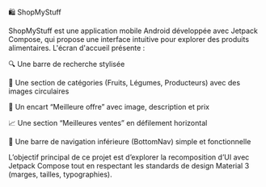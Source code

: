 🛍️ ShopMyStuff

ShopMyStuff est une application mobile Android développée avec Jetpack Compose, qui propose une interface intuitive pour explorer des produits alimentaires. L'écran d'accueil présente :

🔍 Une barre de recherche stylisée

🍇 Une section de catégories (Fruits, Légumes, Producteurs) avec des images circulaires

🛒 Un encart “Meilleure offre” avec image, description et prix

📈 Une section “Meilleures ventes” en défilement horizontal

🧭 Une barre de navigation inférieure (BottomNav) simple et fonctionnelle

L’objectif principal de ce projet est d’explorer la recomposition d’UI avec Jetpack Compose tout en respectant les standards de design Material 3 (marges, tailles, typographies).
